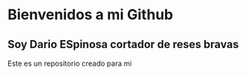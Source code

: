 # Bienvenidos a mi Github
## Soy Dario ESpinosa cortador de reses bravas
Este es un repositorio creado para mi
